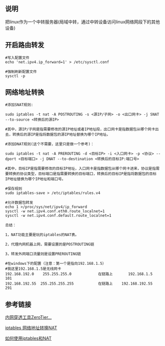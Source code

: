 ## 说明
把linux作为一个中转服务器(局域中转，通过中转设备访问linux网络网段下的其他设备)

## 开启路由转发
```shell
#写入配置文件
echo 'net.ipv4.ip_forward=1' > /etc/sysctl.conf

#强制刷新配置文件
sysctl -p
```

## 网络地址转换
```shell
#添加SNAT规则:

sudo iptables -t nat -A POSTROUTING -s <源IP/子网> -o <出口网卡> -j SNAT --to-source <转换后的源IP>

#其中，源IP/子网是指需要修改的源IP地址或者IP地址段，出口网卡是指数据包从哪个网卡出去，转换后的源IP是指将数据包的源IP地址替换为哪个IP地址。
```
```shell
#添加DNAT规则(这个不需要，这里只是做一个参考)：

sudo iptables -t nat -A PREROUTING -d <目标IP> -i <入口网卡> -p <协议> --dport <目标端口> -j DNAT --to-destination <转换后的目标IP:端口号>

#其中，目标IP是指需要修改的目标IP地址，入口网卡是指数据包从哪个网卡进来，协议是指需要转换的协议类型，目标端口是指需要转换的目标端口，转换后的目标IP是指将数据包的目标IP地址替换为哪个IP地址和端口号。
```
```shell
#保存规则
sudo iptables-save > /etc/iptables/rules.v4
```
```shell
#允许数据包转发
echo 1 >/proc/sys/net/ipv4/ip_forward
sysctl -w net.ipv4.conf.eth0.route_localnet=1
sysctl -w net.ipv4.conf.default.route_localnet=1
```


```
总结：

1，NAT功能主要是玩的iptables的NAT表。

2，代理内网机器上网，需要设置的是POSTROUTING链

3，转发外网端口流量则是设置PREROUTING链
```

```shell
#在windows下的配置（注意：第一个是指向192.168.1.5）
#我这里192.168.1.5是无线网卡
192.168.192.0    255.255.255.0            在链路上       192.168.1.5    101
192.168.192.55  255.255.255.255           在链路上    192.168.192.55    291
```

## 参考链接
[内网穿透工具ZeroTier...](https://www.bilibili.com/video/BV1Vh411F7Mr/?share_source=copy_web&vd_source=988ba137d6a6f8fc134601e37b976fba)

[iptables 网络地址转换NAT](https://blog.csdn.net/jrunw/article/details/95332258)

[如何使用iptables和NAT](https://blog.csdn.net/weixin_43402206/article/details/126529113)
